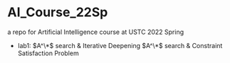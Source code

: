 # AI_Course_22Sp
a repo for Artificial Intelligence course at USTC 2022 Spring

* lab1: $A^\*$ search & Iterative Deepening $A^\*$ search & Constraint Satisfaction Problem
